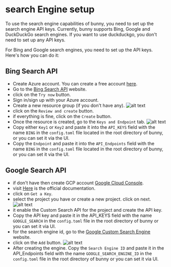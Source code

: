 # search Engine setup

To use the search engine capabilities of bunny, you need to set up the search engine API keys. Currently, bunny supports Bing, Google and DuckDuckGo search engines. If you want to use duckduckgo, you don't need to set up any API keys.

For Bing and Google search engines, you need to set up the API keys. Here's how you can do it:

## Bing Search API
- Create Azure account. You can create a free account [here](https://azure.microsoft.com/en-us/free/). 
- Go to the [Bing Search API](https://www.microsoft.com/en-us/bing/apis/bing-web-search-api) website.
- click on the `Try now` button.
- Sign in/sign up with your Azure account.
- Create a new resource group (if you don't have any).
![alt text](images/bing.png)
- click on the `Review and create` button.
- if everything is fine, click on the `Create` button.
- Once the resource is created, go to the `Keys and Endpoint` tab.
![alt text](images/bing-1.png)
- Copy either `Key1` or `Key2` and paste it into the `API_KEYS` field with the name `BING` in the `config.toml` file located in the root directory of bunny, or you can set it via the UI.
- Copy the `Endpoint` and paste it into the `API_Endpoints` field with the name `BING` in the `config.toml` file located in the root directory of bunny, or you can set it via the UI.


## Google Search API
- if don't have then create GCP account [Google Cloud Console](https://console.cloud.google.com/).
- visit [Here](https://developers.google.com/custom-search/v1/overview) is the official documentation.
- click on `Get a Key`.
- select the project you have or create a new project. click on next.
![alt text](images/google.png)
- it enable the Custom Search API for the project and create the API key.
- Copy the API key and paste it in the API_KEYS field with the name `GOOGLE_SEARCH` in the `config.toml` file in the root directory of bunny or you can set it via UI.
- for the search engine id, go to the [Google Custom Search Engine](https://programmablesearchengine.google.com/controlpanel/all) website.
- click on the `Add` button.
![alt text](images/google-2.png)
- After creating the engine. Copy the `Search Engine ID` and paste it in the API_Endpoints field with the name `GOOGLE_SEARCH_ENGINE_ID` in the `config.toml` file in the root directory of bunny or you can set it via UI.
